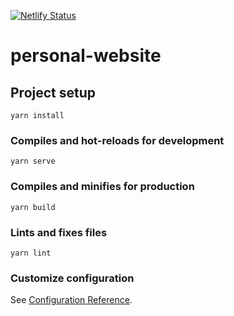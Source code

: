 [![Netlify Status](https://api.netlify.com/api/v1/badges/e3aad56c-d7f9-4d95-93ac-101b21809a39/deploy-status)](https://app.netlify.com/sites/alexyu/deploys)

# personal-website

## Project setup
```
yarn install
```

### Compiles and hot-reloads for development
```
yarn serve
```

### Compiles and minifies for production
```
yarn build
```

### Lints and fixes files
```
yarn lint
```

### Customize configuration
See [Configuration Reference](https://cli.vuejs.org/config/).

